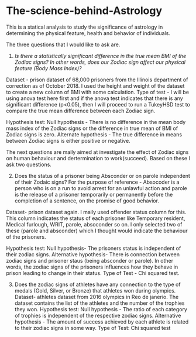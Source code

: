 # The-science-behind-Astrology
This is a statical analysis to study the significance of astrology in determining the physical feature, health and behavior of individuals.

The three questions that I would like to ask are.

1. *Is there a statistically significant difference in the true mean BMI of the Zodiac signs? In other words, does our Zodiac sign affect our physical feature (Body Mass Index)?*

Dataset - prison dataset of 68,000 prisoners from the Illinois department of correction as of October 2018. I used the height and weight of the dataset to create a new column of BMI with some calculation.
Type of test - I will be using anova test here first and if the anova test indicates that there is any significant difference (p<0.05), then I will proceed to run a TukeyHSD test to compare the true mean difference between each Zodiac sign.

Hypothesis test:
Null hypothesis - There is no difference in the mean body mass index of the Zodiac signs or the difference in true mean of BMI of Zodiac signs is zero.
Alternate hypothesis - The true difference in means between Zodiac signs is either positive or negative.


The next questions are maily aimed at investigate the effect of Zodiac signs on human behaviour and dertermination to work(succeed). Based on these I ask two questions.


2. Does the status of a prisoner being Absconder or on parole independent of their Zodaic signs? For the purpose of reference - Absocoder is a person who is on a run to avoid arrest for an unlawful action and parole is the release of a prisoner temporarily or permanently before the completion of a sentence, on the promise of good behavior.

Dataset- prison dataset again. I maily used offender status column for this. This column indicates the status of each prisoner like Temporary resident, Medical furlough, WRIT, parole, absoconder so on. I only selected two of these (parole and absconder) which I thought would indicate the behaviour of the prisoners.

Hypothesis test: Null hypothesis- The prisoners status is independent of their zodiac signs. Alternative hypothesis- There is connection between zodiac signs and prisoner staus (being absconder or parole). In other words, the zodiac signs of the prisoners influences how they behave in prison leading to change in their status.
Type of Test - Chi squared test.


3. Does the zodiac signs of athletes have any connection to the type of medals (Gold, Silver, or Bronze) that athletes won during olympics.
Dataset- athletes dataset from 2016 olympics in Reo de janerio. The dataset contains the list of the athletes and the number of the trophies they won.
Hypothesis test:
Null hypothesis - The ratio of each category of trophies is independent of the respective zodiac signs.
Alternative hypothesis - The amount of success achieved by each athlete is related to their zodiac signs in some way.
Type of Test: Chi squared test
